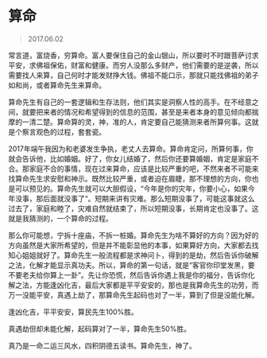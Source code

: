 # 算命

> 2017.06.02



常言道，富烧香，穷算命。富人要保住自己的金山银山，所以要时不时跟菩萨讨求平安，求佛祖保佑，财富和健康。而穷人没那么多财产，他们需要的是逆袭，所以需要找人来算，自己何时才能发财挣大钱。佛祖不能口示，那就只能找佛祖的弟子如和尚，或者算命先生来算命。



算命先生有自己的一套逻辑和生存法则，他们其实是洞察人性的高手。在不经意之间，就要把来者的情况和希望得到的信息的范围，甚至是来者本身的意见倾向都揣摩的一清二楚。算命算的灵，神，准的人，肯定要自己能猜测来者所算何事。这就是个察言观色的过程，套套瓷。



2017年端午我因为和老婆发生争执，老丈人去算命。算命肯定问，所算何事，你就会告诉他，比如婚姻。好了，你女儿结婚了，然后你还要算婚姻，肯定是家庭不合。那家庭不合的事情，现在过来算命，应该是比较严重的吧，不然来者不可能来找算命先生求安慰和神示。既然比较严重，或者迫在眉睫，那不理想的方向，你也是可以预见的。算命先生就可以大胆假设，“今年是你的灾年，你要小心，如果今年没事，那后面就没事了“。短期来讲有灾难。那么短期没事了，可能这事就这么过去了，家庭和睦了，灾难自然就结束了，所以短期没事，长期肯定也没事了。这就是我猜测的，一个算命的过程。



那么你可能想，宁拆十座庙，不拆一桩婚。算命先生为啥不算好的方向？因为好的方向虽然是大家所希望的，但是并不能彰显他的本事，如果算好方向，大家都去找知心姐姐就好了。算命先生一般流程都是求神问卜，得到的是劫，然后告诉你破解之法，化解才能显示真功夫。所以，算命的第一句话，就是“客官你印堂发黑，要不要老夫给你算上一卦”。先让你恐慌，然后告诉你遇上我是你的福分，告诉你化解之法，方能逢凶化吉，最后大家都是平平安安的，那也是我算命先生的功劳，而万一没能平安，真遇上劫了，那算命先生起码也对了一半，算到了但是没能化解。



逢凶化吉，平平安安，算民先生100%胜。

真遇劫但却未能化解，起码算对了一半，算命先生50%胜。

真乃是一命二运三风水，四积阴德五读书。算命先生，神了。